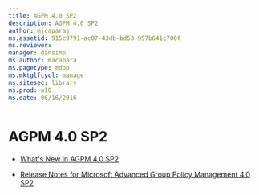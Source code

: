 ```yaml
---
title: AGPM 4.0 SP2
description: AGPM 4.0 SP2
author: mjcaparas
ms.assetid: 915c9791-ac07-43db-bd53-957b641c700f
ms.reviewer: 
manager: dansimp
ms.author: macapara
ms.pagetype: mdop
ms.mktglfcycl: manage
ms.sitesec: library
ms.prod: w10
ms.date: 06/16/2016
---
```



# AGPM 4.0 SP2


-   [What's New in AGPM 4.0 SP2](whats-new-in-agpm-40-sp2.md)

-   [Release Notes for Microsoft Advanced Group Policy Management 4.0 SP2](release-notes-for-microsoft-advanced-group-policy-management-40-sp2.md)

 

 





